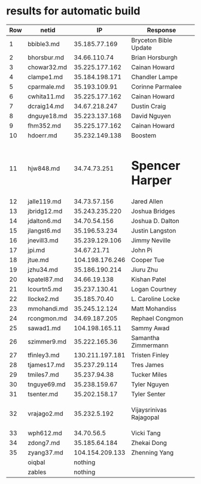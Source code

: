 # results for automatic build
|Row|netid|IP|Response|
|--|-----|--|--------|
|1|bbible3.md|35.185.77.169|<html> <body> Bryceton Bible Update </body> </html>|
|2|bhorsbur.md|34.66.110.74|<html> <body> Brian Horsburgh </body> </html>|
|3|chowar32.md|35.225.177.162|Cainan Howard|
|4|clampe1.md|35.184.198.171|<html> <body> Chandler Lampe </body> </html>|
|5|cparmale.md|35.193.109.91|<html> <body> Corinne Parmalee </body> </html>|
|6|cwhita11.md|35.225.177.162|Cainan Howard|
|7|dcraig14.md|34.67.218.247|<html> <body>Dustin Craig</body> </html>|
|8|dnguye18.md|35.223.137.168|<html> <body> David Nguyen </body> </html>|
|9|fhm352.md|35.225.177.162|Cainan Howard|
|10|hdoerr.md|35.232.149.138|<html> <body> Boostem </body> </html>|
|11|hjw848.md|34.74.73.251|<html> <body> <h1>Spencer Harper</h1> </body> </html>|
|12|jalle119.md|34.73.57.156|<html> <body> Jared Allen </body> </html>|
|13|jbridg12.md|35.243.235.220|<html> <body> Joshua Bridges </body> </html>|
|14|jdalton6.md|34.70.54.156|<html> <body> Joshua D. Dalton </body> </html>|
|15|jlangst6.md|35.196.53.234|<html> <body> Justin Langston </body> </html>|
|16|jnevill3.md|35.239.129.106|<html> <body> Jimmy Neville </body> </html>|
|17|jpi.md|34.67.21.71|<html> <body> John Pi </body> </html>|
|18|jtue.md|104.198.176.246|<html> <body> Cooper Tue </body> </html>|
|19|jzhu34.md|35.186.190.214|<html> <body> Jiuru Zhu </body> </html>|
|20|kpatel87.md|34.66.19.138|<html> <body> Kishan Patel </body> </html>|
|21|lcourtn5.md|35.237.130.41|Logan Courtney|
|22|llocke2.md|35.185.70.40| <html> <body> L. Caroline Locke </body> </html>|
|23|mmohandi.md|35.245.12.124|Matt Mohandiss|
|24|rcongmon.md|34.69.187.205|<html> <body> Rephael Congmon </body> </html>|
|25|sawad1.md|104.198.165.11|<html> <body> Sammy Awad </body> </html>|
|26|szimmer9.md|35.222.165.36|<html> <body> Samantha Zimmermann </body> </html>|
|27|tfinley3.md|130.211.197.181|<html> <body> Tristen Finley </body> </html>|
|28|tjames17.md|35.237.29.114|<html> <body> Tres James </body> </html>|
|29|tmiles7.md|35.237.94.38|<html> <body> Tucker Miles </body> </html>|
|30|tnguye69.md|35.238.159.67|<html> <body> Tyler Nguyen </body> </html>|
|31|tsenter.md|35.202.158.17|<html> <body> Tyler Senter </body> </html>|
|32|vrajago2.md|35.232.5.192|<html> <body> <p>Vijaysrinivas Rajagopal</p> </body> </html>|
|33|wph612.md|34.70.56.5|<html> <body> Vicki Tang </body> </html>|
|34|zdong7.md|35.185.64.184|<html> <body> Zhekai Dong </body> </html>|
|35|zyang37.md|104.154.209.133|<html> <body> Zhenning Yang </body> </html>|
| |oiqbal|nothing||
| |zables|nothing||
